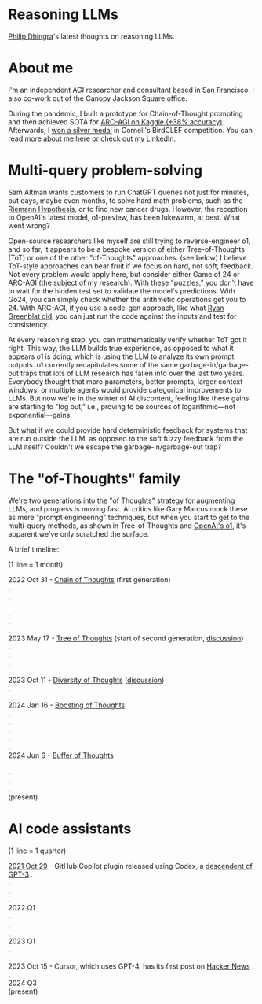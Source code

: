 # Reasoning LLMs

[Philip Dhingra](https://philipkd.com/)'s latest thoughts on reasoning LLMs.

# About me

I'm an independent AGI researcher and consultant based in San Francisco. I also co-work out of the Canopy Jackson Square office.

During the pandemic, I built a prototype for Chain-of-Thought prompting and then achieved SOTA for [ARC-AGI on Kaggle (+38% accuracy)](https://www.kaggle.com/competitions/abstraction-and-reasoning-challenge/discussion/234352). Afterwards, I [won a silver medal](https://www.kaggle.com/competitions/birdclef-2021/discussion/243343) in Cornell's BirdCLEF competition. You can read more [about me here](https://philipkd.com/) or check out [my LinkedIn](https://www.linkedin.com/in/philipkd/).

# Multi-query problem-solving

Sam Altman wants customers to run ChatGPT queries not just for minutes, but days, maybe even months, to solve hard math problems, such as the [Riemann Hypothesis](https://x.com/polynoamial/status/1834280969786065278), or to find new cancer drugs. However, the reception to OpenAI's latest model, o1-preview, has been lukewarm, at best. What went wrong?

Open-source researchers like myself are still trying to reverse-engineer o1, and so far, it appears to be a bespoke version of either Tree-of-Thoughts (ToT) or one of the other "of-Thoughts" approaches. (see below) I believe ToT-style approaches can bear fruit if we focus on hard, not soft, feedback. Not every problem would apply here, but consider either Game of 24 or ARC-AGI (the subject of my research). With these "puzzles," you don't have to wait for the hidden test set to validate the model's predictions. With Go24, you can simply check whether the arithmetic operations get you to 24. With ARC-AGI, if you use a code-gen approach, like what [Ryan Greenblat did](https://redwoodresearch.substack.com/p/getting-50-sota-on-arc-agi-with-gpt), you can just run the code against the inputs and test for consistency.

At every reasoning step, you can mathematically verify whether ToT got it right. This way, the LLM builds true experience, as opposed to what it appears o1 is doing, which is using the LLM to analyze its own prompt outputs. o1 currently recapitulates some of the same garbage-in/garbage-out traps that lots of LLM research has fallen into over the last two years. Everybody thought that more parameters, better prompts, larger context windows, or multiple agents would provide categorical improvements to LLMs. But now we're in the winter of AI discontent, feeling like these gains are starting to "log out," i.e., proving to be sources of logarithmic—not exponential—gains.

But what if we could provide hard deterministic feedback for systems that are run outside the LLM, as opposed to the soft fuzzy feedback from the LLM itself? Couldn't we escape the garbage-in/garbage-out trap?

# The "of-Thoughts" family

We're two generations into the "of Thoughts" strategy for augmenting LLMs, and progress is moving fast. AI critics like Gary Marcus mock these as mere "prompt engineering" techniques, but when you start to get to the multi-query methods, as shown in Tree-of-Thoughts and [OpenAI's o1](https://openai.com/index/introducing-openai-o1-preview/), it's apparent we've only scratched the surface.

A brief timeline:

(1 line = 1 month)

2022 Oct 31 - [Chain of Thoughts](https://openreview.net/forum?id=_VjQlMeSB_J) (first generation)  
.  
.  
.  
.  
.  
.  
2023 May 17 - [Tree of Thoughts](https://arxiv.org/abs/2305.10601) (start of second generation, [discussion](https://www.reddit.com/r/OpenAI/comments/13meqke/tree_of_thoughts_gpt4_problem_solving_improved/))  
.  
.  
.  
.  
2023 Oct 11 - [Diversity of Thoughts](https://arxiv.org/abs/2310.07088) ([discussion](https://www.reddit.com/r/ArtificialInteligence/comments/176hcd7/improve_reasoning_in_chatgpt_through_diversity_of/))  
.  
.  
2024 Jan 16 - [Boosting of Thoughts](https://openreview.net/forum?id=qBL04XXex6)  
.  
.  
.  
.  
.  
2024 Jun 6 - [Buffer of Thoughts](https://arxiv.org/abs/2406.04271)  
.  
.  
.  
.  
(present)

# AI code assistants

(1 line = 1 quarter)

[2021 Oct 29](https://en.wikipedia.org/wiki/GitHub_Copilot#cite_ref-:0_1-1) - GitHub Copilot plugin released using Codex, a [descendent of GPT-3](https://github.blog/news-insights/product-news/github-copilot-x-the-ai-powered-developer-experience/)
.  
.  
.  
.  
2022 Q1  
.  
.  
.  
2023 Q1  
.  
.  
2023 Oct 15 - Cursor, which uses GPT-4, has its first post on [Hacker News](https://news.ycombinator.com/item?id=37888477)
.  
.  
2024 Q3  
(present)
